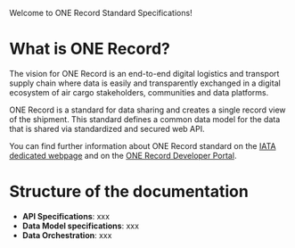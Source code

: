 Welcome to ONE Record Standard Specifications!

# What is ONE Record?

The vision for ONE Record is an end-to-end digital logistics and transport supply chain where data is easily and transparently exchanged in a digital ecosystem of air cargo stakeholders, communities and data platforms.

ONE Record is a standard for data sharing and creates a single record view of the shipment. This standard defines a common data model for the data that is shared via standardized and secured web API.

You can find further information about ONE Record standard on the [IATA dedicated webpage](https://www.iata.org/en/programs/cargo/e/one-record/) and on the [ONE Record Developer Portal](https://onerecord.iata.org/).

# Structure of the documentation

- **API Specifications**: xxx
- **Data Model specifications**: xxx
- **Data Orchestration**: xxx
